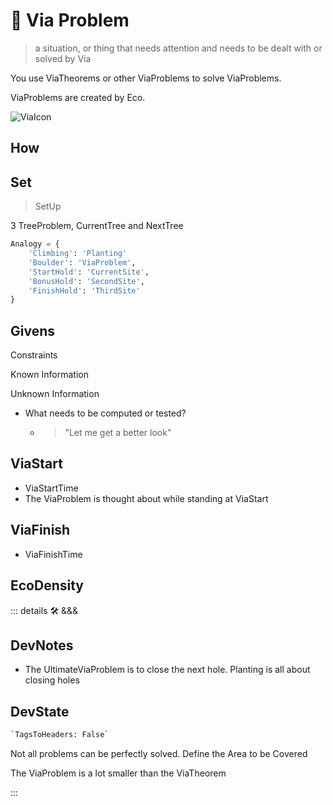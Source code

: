
# 🔻 <via>Via Problem</via>

> a situation, or thing that needs attention and needs to be dealt with or solved by Via

You use ViaTheorems or other ViaProblems to solve ViaProblems.

ViaProblems are created by Eco.

![ViaIcon](/Via/Via_Icon.png)

## How

## Set

> SetUp

3 TreeProblem, CurrentTree and NextTree

```py
Analogy = {
    'Climbing': 'Planting'
    'Boulder': 'ViaProblem',
    'StartHold': 'CurrentSite',
    'BonusHold': 'SecondSite',
    'FinishHold': 'ThirdSite'
}
```

## Givens

Constraints

Known Information

Unknown Information

- What needs to be computed or tested?
    - > "Let me get a better look"

## ViaStart

- ViaStartTime
- The ViaProblem is thought about while standing at ViaStart

## ViaFinish

- ViaFinishTime

## <eco>EcoDensity</eco>

::: details 🛠 <dev>&&&</dev>

## DevNotes

- The UltimateViaProblem is to close the next hole. Planting is all about closing holes

## DevState

```py
`TagsToHeaders: False`
```

Not all problems can be perfectly solved.
Define the Area to be Covered

The ViaProblem is a lot smaller than the ViaTheorem

:::
